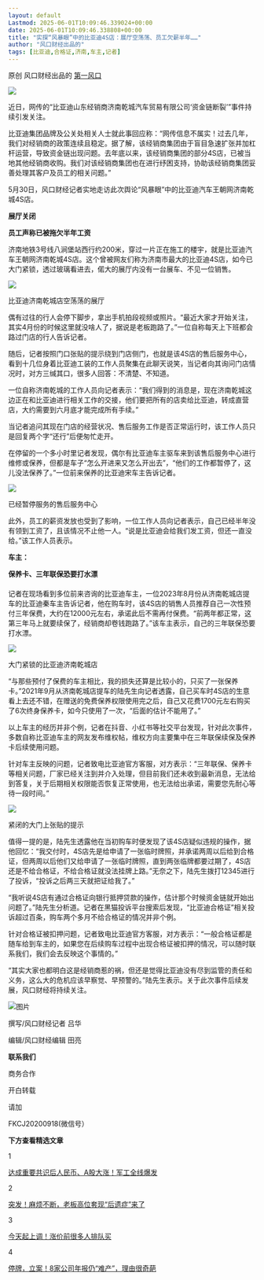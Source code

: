```yaml
---
layout: default
Lastmod: 2025-06-01T10:09:46.339024+00:00
date: 2025-06-01T10:09:46.338808+00:00
title: "实探“风暴眼”中的比亚迪4S店：展厅空荡荡、员工欠薪半年……"
author: "风口财经出品的"
tags: [比亚迪,合格证,济南,车主,记者]
---
```


原创 风口财经出品的 [第一风口](javascript:void(0);)

![](https://images.weserv.nl/?url=https%3A//mmbiz.qpic.cn/sz_mmbiz_jpg/P9oSD3SxqnlzWWfTCao1dzPhOR7l7ttKP4deWJMyF4U4ZWo0eibkNx2ibAFVTZGxVr6qwichJQF9NibGrWUVU4gkuw/640%3Fwx_fmt%3Djpeg)

近日，网传的“比亚迪山东经销商济南乾城汽车贸易有限公司‘资金链断裂’”事件持续引发关注。

比亚迪集团品牌及公关处相关人士就此事回应称：“网传信息不属实！过去几年，我们对经销商的政策连续且稳定。据了解，该经销商集团由于盲目急速扩张并加杠杆运营，导致资金链出现问题。去年底以来，该经销商集团的部分4S店，已被当地其他经销商收购。我们对该经销商集团也在进行纾困支持，协助该经销商集团妥善处理其客户及员工的相关问题。”

5月30日，风口财经记者实地走访此次舆论“风暴眼”中的比亚迪汽车王朝网济南乾城4S店。

**展厅关闭**

**员工声称已被拖欠半年工资**

济南地铁3号线八涧堡站西行约200米，穿过一片正在施工的楼宇，就是比亚迪汽车王朝网济南乾城4S店。这个曾被网友们称为济南市最大的比亚迪4S店，如今已大门紧锁，透过玻璃看进去，偌大的展厅内没有一台展车、不见一位销售。

![](https://images.weserv.nl/?url=https%3A//mmbiz.qpic.cn/sz_mmbiz_jpg/P9oSD3SxqnlIGIicQgeOUiaZR7ibRpDEpmJjp1Fx0tvibaXscP7NfL4NBzPD4dzp3R9CGrFcFCl0YT0mjO1lcDVuyg/640%3Fwx_fmt%3Djpeg%26from%3Dappmsg)

比亚迪济南乾城店空荡荡的展厅

偶有过往的行人会停下脚步，拿出手机拍段视频或照片。“最近大家才开始关注，其实4月份的时候这里就没啥人了，据说是老板跑路了。”一位自称每天上下班都会路过门店的行人告诉记者。

随后，记者按照门口张贴的提示绕到门店侧门，也就是该4S店的售后服务中心，看到十几位身着比亚迪工装的工作人员聚集在此聊天说笑，当记者向其询问门店情况时，对方三缄其口，很多人回答：不清楚、不知道。

一位自称济南乾城的工作人员向记者表示：“我们得到的消息是，现在济南乾城这边正在和比亚迪进行相关工作的交接，他们要把所有的店卖给比亚迪，转成直营店，大约需要到六月底才能完成所有手续。”

当记者追问其现在门店的经营状况、售后服务工作是否正常运行时，该工作人员只是回复两个字“还行”后便匆忙走开。

在停留的一个多小时里记者发现，偶尔有比亚迪车主驱车来到该售后服务中心进行维修或保养，但都是车子“怎么开进来又怎么开出去”，“他们的工作都暂停了，这儿没法保养了。”一位前来保养的比亚迪宋车主告诉记者。

![](https://images.weserv.nl/?url=https%3A//mmbiz.qpic.cn/sz_mmbiz_jpg/P9oSD3SxqnlIGIicQgeOUiaZR7ibRpDEpmJ4X5qnDCquiccFDowl2Fomw4emmk5ub4vNwBiah6YomJ2NV99U6LC8qsg/640%3Fwx_fmt%3Djpeg%26from%3Dappmsg)

已经暂停服务的售后服务中心

此外，员工的薪资发放也受到了影响，一位工作人员向记者表示，自己已经半年没有领到工资了，且该情况不止他一人。“说是比亚迪会给我们发工资，但还一直没给。”该工作人员表示。

**车主：**

**保养卡、三年联保恐要打水漂**

####   

记者在现场看到多位前来咨询的比亚迪车主，一位2023年8月份从济南乾城店提车的比亚迪秦车主告诉记者，他在购车时，该4S店的销售人员推荐自己一次性预付三年保费，大约在12000元左右，承诺此后不需再付保费。“前两年都正常，这第三年马上就要续保了，经销商却卷钱跑路了。”该车主表示，自己的三年联保恐要打水漂。

![](https://images.weserv.nl/?url=https%3A//mmbiz.qpic.cn/sz_mmbiz_jpg/P9oSD3SxqnlIGIicQgeOUiaZR7ibRpDEpmJpuro4iaKqU5n0pRLm6dfpOYgtmAibnGkHssOzorA35T7r5FaozP7QW8w/640%3Fwx_fmt%3Djpeg%26from%3Dappmsg)

大门紧锁的比亚迪济南乾城店

“与那些预付了保费的车主相比，我的损失还算是比较小的，只买了一张保养卡。”2021年9月从济南乾城店提车的陆先生向记者透露，自己买车时4S店的生意看上去还不错，在赠送的免费保养权限使用完之后，自己又花费1700元左右购买了6次终身保养卡，如今只使用了一次，“后面的估计不能用了。”

以上车主的经历并非个例，记者在抖音、小红书等社交平台发现，针对此次事件，多数自称比亚迪车主的网友发布维权帖，维权方向主要集中在三年联保续保及保养卡后续使用问题。

针对车主反映的问题，记者致电比亚迪官方客服，对方表示：“三年联保、保养卡等相关问题，厂家已经关注到并介入处理，但目前我们还未收到最新消息，无法给到答复，关于后期相关权限能否恢复正常使用，也无法给出承诺，需要您先耐心等待一段时间。”

![](https://images.weserv.nl/?url=https%3A//mmbiz.qpic.cn/sz_mmbiz_jpg/P9oSD3SxqnlIGIicQgeOUiaZR7ibRpDEpmJ3l6GPOUfOriaXzIMibSYEooUVFVRyKCHic2jk9pPfZsiaZS5u6L6B5IK7A/640%3Fwx_fmt%3Djpeg%26from%3Dappmsg)

紧闭的大门上张贴的提示

值得一提的是，陆先生透露他在当初购车时便发现了该4S店疑似违规的操作，据他回忆：“我交付时，4S店先是给申请了一张临时牌照，并承诺两周以后给到合格证，但两周以后他们又给申请了一张临时牌照，直到两张临牌都要过期了，4S店还是不给合格证，不给合格证就没法挂牌上路。”无奈之下，陆先生拨打12345进行了投诉，“投诉之后两三天就把证给我了。”

“我听说4S店有通过合格证向银行抵押贷款的操作，估计那个时候资金链就开始出问题了。”陆先生分析道。记者在黑猫投诉平台搜索后发现，“比亚迪合格证”相关投诉超过百条，购车两个多月不给合格证的情况并非个例。

针对合格证被扣押问题，记者致电比亚迪官方客服，对方表示：“一般合格证都是随车给到车主的，如果您在后续购车过程中出现合格证被扣押的情况，可以随时联系我们，我们会去反映这个事情的。”

“其实大家也都明白这是经销商惹的祸，但还是觉得比亚迪没有尽到监管的责任和义务，这么大的危机应该早察觉、早预警的。”陆先生表示。关于此次事件后续发展，风口财经将持续关注。

![图片](https://images.weserv.nl/?url=https%3A//mmbiz.qpic.cn/mmbiz_jpg/hpcO6kWnPm7xnHx6JozGspcrqiaNWZpmINb9YXN2Maicm0kZfRUTDib3LK6NpUkwdmOoCW9qs37LS5wqxTy8BC2IA/%3Fwx_fmt%3Djpeg)

撰写/风口财经记者 吕华  

编辑/风口财经编辑 田亮

**联系我们**

商务合作

开白转载

请加

FKCJ20200918(微信号）

**下方查看****精选****文章**

  

  

1

[达成重要共识后人民币、A股大涨！军工全线爆发](https://mp.weixin.qq.com/s?__biz=MzIwODQ2MDU5Mw==&mid=2247547753&idx=1&sn=3e0dca697d5d8fc12c6462c874c2bcc6&scene=21#wechat_redirect)

2

[突发！麻烦不断，老板高位套现“后遗症”来了](https://mp.weixin.qq.com/s?__biz=MzIwODQ2MDU5Mw==&mid=2247547688&idx=2&sn=3e64b9af22825f876a5a0d8ece03cc71&scene=21#wechat_redirect)

3

[今天起上调！涨价前很多人排队买](https://mp.weixin.qq.com/s?__biz=MzIwODQ2MDU5Mw==&mid=2247545939&idx=2&sn=7188f0c42ebef8186ae66531299ee0a0&scene=21#wechat_redirect)

4

[停牌，立案！8家公司年报仍“难产”，理由很奇葩](https://mp.weixin.qq.com/s?__biz=MzIwODQ2MDU5Mw==&mid=2247547670&idx=2&sn=1a4c5651f7e8ef0ccbaa3b62f8260cda&scene=21#wechat_redirect)

